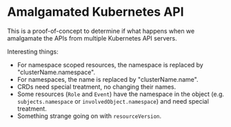 # Amalgamated Kubernetes API

This is a proof-of-concept to determine if what happens when we amalgamate the APIs from multiple Kubernetes API
servers.

Interesting things:

* For namespace scoped resources, the namespace is replaced by "clusterName.namespace".
* For namespaces, the name is replaced by "clusterName.name".
* CRDs need special treatment, no changing their names.
* Some resources (`Role` and `Event`) have the namespace in the object (e.g. `subjects.namespace`
  or `involvedObject.namespace`) and need special treatment.
* Something strange going on with `resourceVersion`.